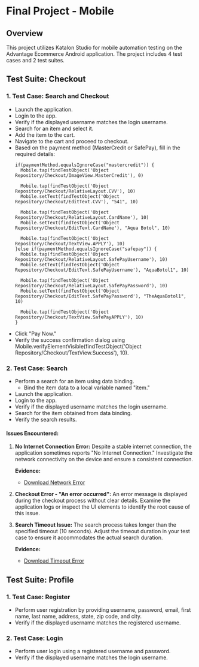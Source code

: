 # Final Project - Mobile

## Overview
This project utilizes Katalon Studio for mobile automation testing on the Advantage Ecommerce Android application. The project includes 4 test cases and 2 test suites.

## Test Suite: Checkout
### 1. Test Case: Search and Checkout
* Launch the application.
* Login to the app.
* Verify if the displayed username matches the login username.
* Search for an item and select it.
* Add the item to the cart.
* Navigate to the cart and proceed to checkout.
* Based on the payment method (MasterCredit or SafePay), fill in the required details:
  ```
  if(paymentMethod.equalsIgnoreCase("mastercredit")) {
  	Mobile.tap(findTestObject('Object Repository/Checkout/ImageView.MasterCredit'), 0)
  	
  	Mobile.tap(findTestObject('Object Repository/Checkout/RelativeLayout.CVV'), 10)
  	Mobile.setText(findTestObject('Object Repository/Checkout/EditText.CVV'), "541", 10)
  	
  	Mobile.tap(findTestObject('Object Repository/Checkout/RelativeLayout.CardName'), 10)
  	Mobile.setText(findTestObject('Object Repository/Checkout/EditText.CardName'), "Aqua Botol", 10)
  	
  	Mobile.tap(findTestObject('Object Repository/Checkout/TextView.APPLY'), 10)
  }else if(paymentMethod.equalsIgnoreCase("safepay")) {
  	Mobile.tap(findTestObject('Object Repository/Checkout/RelativeLayout.SafePayUsername'), 10)
  	Mobile.setText(findTestObject('Object Repository/Checkout/EditText.SafePayUsername'), "AquaBotol1", 10)
  	
  	Mobile.tap(findTestObject('Object Repository/Checkout/RelativeLayout.SafePayPassword'), 10)
  	Mobile.setText(findTestObject('Object Repository/Checkout/EditText.SafePayPassword'), "TheAquaBotol1", 10)
  
  	Mobile.tap(findTestObject('Object Repository/Checkout/TextView.SafePayAPPLY'), 10)
  }
  ```
* Click "Pay Now."
* Verify the success confirmation dialog using Mobile.verifyElementVisible(findTestObject('Object Repository/Checkout/TextView.Success'), 10).

### 2. Test Case: Search
* Perform a search for an item using data binding.
  - Bind the item data to a local variable named "item."
* Launch the application.
* Login to the app.
* Verify if the displayed username matches the login username.
* Search for the item obtained from data binding.
* Verify the search results.

#### Issues Encountered:

1. **No Internet Connection Error:**
   Despite a stable internet connection, the application sometimes reports "No Internet Connection." Investigate the network connectivity on the device and ensure a consistent connection.

   **Evidence:**
   - [Download Network Error](https://drive.google.com/file/d/1MrnftCufBckOauFP748VFf_az9COjRY8/view?usp=sharing)

2. **Checkout Error - "An error occurred":**
   An error message is displayed during the checkout process without clear details. Examine the application logs or inspect the UI elements to identify the root cause of this issue.

3. **Search Timeout Issue:**
   The search process takes longer than the specified timeout (10 seconds). Adjust the timeout duration in your test case to ensure it accommodates the actual search duration.

   **Evidence:**
   - [Download Timeout Error](https://drive.google.com/file/d/1Mp3udV7COA7pJZDKuJUJ8ynE34Vswd5w/view?usp=sharing)

## Test Suite: Profile
### 1. Test Case: Register
* Perform user registration by providing username, password, email, first name, last name, address, state, zip code, and city.
* Verify if the displayed username matches the registered username.

### 2. Test Case: Login
* Perform user login using a registered username and password.
* Verify if the displayed username matches the login username.
